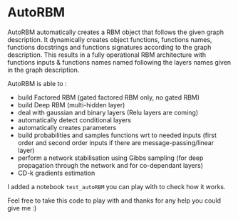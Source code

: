 # AutoRBM
AutoRBM automatically creates a RBM object that follows the given graph description. It dynamically creates object functions, functions names, functions docstrings and functions signatures according to the graph description.
This results in a fully operational RBM architecture with functions inputs & functions names named following the layers names given in the graph description.

AutoRBM is able to :
 - build Factored RBM (gated factored RBM only, no gated RBM)
 - build Deep RBM (multi-hidden layer)
 - deal with gaussian and binary layers (Relu layers are coming)
 - automatically detect conditional layers
 - automatically creates parameters
 - build probabilities and samples functions wrt to needed inputs (first order and second order inputs if there are message-passing/linear layer)
 - perform a network stabilisation using Gibbs sampling (for deep propagation through the network and for co-dependant layers)
 - CD-k gradients estimation

I added a notebook ```test_autoRBM``` you can play with to check how it works.

Feel free to take this code to play with and thanks for any help you could give me :) 
